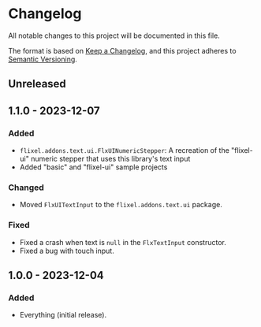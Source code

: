<!-- markdownlint-configure-file {"MD024": {"siblings_only": true}} -->
# Changelog

All notable changes to this project will be documented in this file.

The format is based on [Keep a Changelog](https://keepachangelog.com/en/1.1.0/),
and this project adheres to [Semantic Versioning](https://semver.org/spec/v2.0.0.html).

## Unreleased

## 1.1.0 - 2023-12-07

### Added

- `flixel.addons.text.ui.FlxUINumericStepper`: A recreation of the "flixel-ui" numeric stepper that uses this library's text input
- Added "basic" and "flixel-ui" sample projects

### Changed

- Moved `FlxUITextInput` to the `flixel.addons.text.ui` package.

### Fixed

- Fixed a crash when text is `null` in the `FlxTextInput` constructor.
- Fixed a bug with touch input.

## 1.0.0 - 2023-12-04

### Added

- Everything (initial release).
